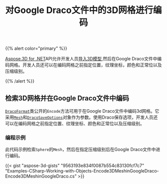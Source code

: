 ﻿---
title: 对Google Draco文件中的3D网格进行编码
type: docs
weight: 60
url: /zh/net/encoding-3d-mesh-in-the-google-draco-file/
description: Aspose.3D for .NET API允许开发人员导入3D模型，然后在Google Draco文件中编码网格。开发人员还可以在编码网格之前指定位置，纹理坐标，颜色和正常位以及压缩级别。
---
{{% alert color="primary" %}}

[Aspose.3D for .NET](https://products.aspose.com/3d/net/)API允许开发人员[导入3D模型](/3d/zh/net/create-and-read-an-existing-3d-scene/#createandreadanexisting3dscene-readinga3dscene),然后在Google Draco文件中编码网格。开发人员还可以在编码网格之前指定位置，纹理坐标，颜色和正常位以及压缩级别。

{{% /alert %}}
## **检索3D网格并在Google Draco文件中编码**
[`DracoFormat`](https://reference.aspose.com/net/3d/aspose.threed.formats/dracoformat)类公开的`Encode`方法可用于在Google Draco文件中编码3d网格。它采用[`Mesh`](https://reference.aspose.com/net/3d/aspose.threed.entities/mesh)和[`DracoSaveOptions`](https://reference.aspose.com/net/3d/aspose.threed.formats.draco/dracosaveoptions)对象作为参数。使用Draco保存选项，开发人员还可以在编码网格之前指定位置、纹理坐标、颜色和正常位以及压缩级别。
### **编程示例**
此代码示例检索`Sphere`的`Mesh`，然后在指定压缩级别后在Google Draco文件中进行编码。

{{< gist "aspose-3d-gists" "9563193e834f0087b554c83130fcf7c7" "Examples-CSharp-Working-with-Objects-Encode3DMeshinGoogleDraco-Encode3DMeshinGoogleDraco.cs" >}}
